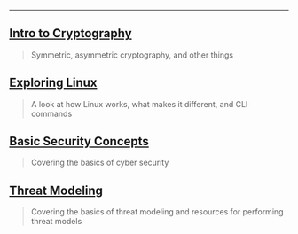 ___

## [Intro to Cryptography](cryptographyintro.md)

> Symmetric, asymmetric cryptography, and other things

## [Exploring Linux](exploringlinux.md)

> A look at how Linux works, what makes it different, and CLI commands

## [Basic Security Concepts](basicsecurity.md)

> Covering the basics of cyber security

## [Threat Modeling](threatmodeling.md)

> Covering the basics of threat modeling and resources for performing threat models
